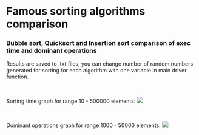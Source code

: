 # Famous sorting algorithms comparison
### Bubble sort, Quicksort and Insertion sort comparison of exec time and dominant operations
Results are saved to .txt files, you can change number of random numbers generated for sorting for each algorithm with one variable in main driver function.

<br>

Sorting time graph for range 10 - 500000 elements:
<img src="https://github.com/hi-im-happy/Free-Time-Projects/blob/master/Sorting%20algorithms%20comparison/img/2a%20speed.png">
</img>

<br>

Dominant operations graph for range 1000 - 50000 elements:
<img src="https://github.com/hi-im-happy/Free-Time-Projects/blob/master/Sorting%20algorithms%20comparison/img/2a%20dom%20ops.png">
</img>
